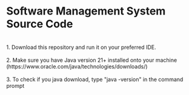 # Software Management System Source Code
<br>
1. Download this repository and run it on your preferred IDE.<br><br>
2. Make sure you have Java version 21+ installed onto your machine (https://www.oracle.com/java/technologies/downloads/)<br><br>
3. To check if you java download, type "java -version" in the command prompt 
